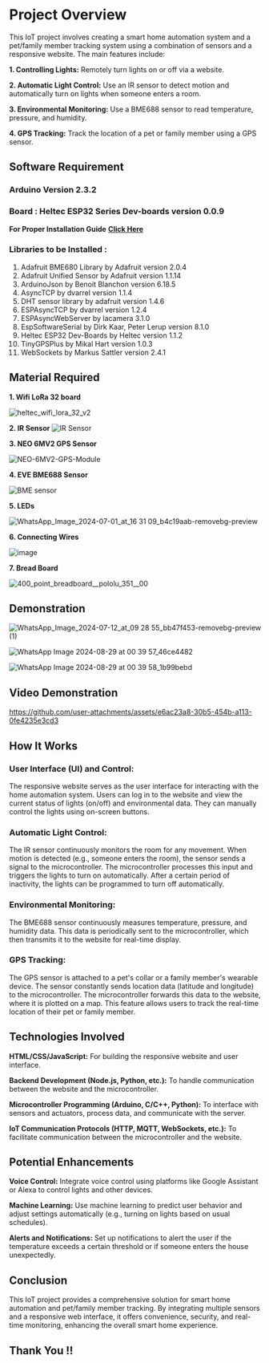 # Project Overview

This IoT project involves creating a smart home automation system and a pet/family member tracking system using a combination of sensors and a responsive website. The main features include:

**1. Controlling Lights:** Remotely turn lights on or off via a website.

**2. Automatic Light Control:** Use an IR sensor to detect motion and automatically turn on lights when someone enters a room.

**3. Environmental Monitoring:** Use a BME688 sensor to read temperature, pressure, and humidity.

**4. GPS Tracking:** Track the location of a pet or family member using a GPS sensor.

## Software Requirement

### Arduino Version 2.3.2

### Board : Heltec ESP32 Series Dev-boards version 0.0.9

**For Proper Installation Guide** [**Click Here**](https://github.com/Dharmanshuj/LoRa-ESP-32/tree/main/Installation)
### Libraries to be Installed : 
1. Adafruit BME680 Library by Adafruit version 2.0.4
2. Adafruit Unified Sensor by Adafruit version 1.1.14
3. ArduinoJson by Benoit Blanchon version 6.18.5
4. AsyncTCP by dvarrel version 1.1.4
5. DHT sensor library by adafruit version 1.4.6
6. ESPAsyncTCP by dvarrel version 1.2.4
7. ESPAsyncWebServer by lacamera 3.1.0
8. EspSoftwareSerial by Dirk Kaar, Peter Lerup version 8.1.0
9. Heltec ESP32 Dev-Boards by Heltec version 1.1.2
10. TinyGPSPlus by Mikal Hart version 1.0.3
11. WebSockets by Markus Sattler version 2.4.1

## Material Required

**1. Wifi LoRa 32 board**

![heltec_wifi_lora_32_v2](https://github.com/Dharmanshuj/LoRa-ESP-32/assets/124305189/07e2d8ad-cacd-4426-a329-d08a657b295a) 

**2. IR Sensor** 
 ![IR Sensor](https://github.com/user-attachments/assets/6f11dd53-097a-49f3-acff-22581eccb3f6)

**3. NEO 6MV2 GPS Sensor**
 
 ![NEO-6MV2-GPS-Module](https://github.com/user-attachments/assets/7b088c90-36b1-4d38-a145-f785a56906a4)

**4. EVE BME688 Sensor**

 ![BME sensor](https://github.com/user-attachments/assets/37c2702e-4997-4a4f-922d-aa510e6c52e5)

**5. LEDs**

![WhatsApp_Image_2024-07-01_at_16 31 09_b4c19aab-removebg-preview](https://github.com/user-attachments/assets/3fb34714-8ec0-43dd-9956-f631cdbe97b2)

**6. Connecting Wires**
 
 ![image](https://github.com/user-attachments/assets/6b786446-477d-4703-89eb-eb2433116d0b)

**7. Bread Board**

![400_point_breadboard__pololu_351__00](https://github.com/user-attachments/assets/97a09944-9785-4b75-87d9-7d26b4efb727)

## Demonstration

![WhatsApp_Image_2024-07-12_at_09 28 55_bb47f453-removebg-preview (1)](https://github.com/user-attachments/assets/1afba4f6-1b17-4809-b06e-99441d2ff32f)

![WhatsApp Image 2024-08-29 at 00 39 57_46ce4482](https://github.com/user-attachments/assets/83cc56d8-ac9d-4adb-8b50-725ef3ebfab5)

![WhatsApp Image 2024-08-29 at 00 39 58_1b99bebd](https://github.com/user-attachments/assets/5da5d479-9c5d-4719-8aee-d9e0c0f16a5d)

## Video Demonstration

https://github.com/user-attachments/assets/e6ac23a8-30b5-454b-a113-0fe4235e3cd3

## How It Works

### User Interface (UI) and Control:

The responsive website serves as the user interface for interacting with the home automation system.
Users can log in to the website and view the current status of lights (on/off) and environmental data. They can manually control the lights using on-screen buttons.

### Automatic Light Control:

The IR sensor continuously monitors the room for any movement. When motion is detected (e.g., someone enters the room), the sensor sends a signal to the microcontroller.
The microcontroller processes this input and triggers the lights to turn on automatically. After a certain period of inactivity, the lights can be programmed to turn off automatically.

### Environmental Monitoring:

The BME688 sensor continuously measures temperature, pressure, and humidity data.
This data is periodically sent to the microcontroller, which then transmits it to the website for real-time display.

### GPS Tracking:

The GPS sensor is attached to a pet's collar or a family member's wearable device.
The sensor constantly sends location data (latitude and longitude) to the microcontroller.
The microcontroller forwards this data to the website, where it is plotted on a map. This feature allows users to track the real-time location of their pet or family member.

## Technologies Involved

**HTML/CSS/JavaScript:** For building the responsive website and user interface.

**Backend Development (Node.js, Python, etc.):** To handle communication between the website and the microcontroller.

**Microcontroller Programming (Arduino, C/C++, Python):** To interface with sensors and actuators, process data, and communicate with the server.

**IoT Communication Protocols (HTTP, MQTT, WebSockets, etc.):** To facilitate communication between the microcontroller and the website.

## Potential Enhancements

**Voice Control:** Integrate voice control using platforms like Google Assistant or Alexa to control lights and other devices.

**Machine Learning:** Use machine learning to predict user behavior and adjust settings automatically (e.g., turning on lights based on usual schedules).

**Alerts and Notifications:** Set up notifications to alert the user if the temperature exceeds a certain threshold or if someone enters the house unexpectedly.

## Conclusion

This IoT project provides a comprehensive solution for smart home automation and pet/family member tracking. By integrating multiple sensors and a responsive web interface, it offers convenience, security, and real-time monitoring, enhancing the overall smart home experience.

## Thank You !!
